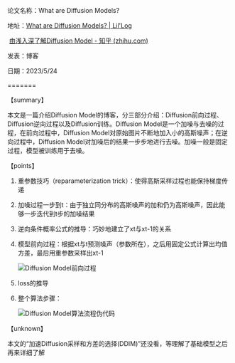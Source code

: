 论文名称：What are Diffusion Models?

地址：[What are Diffusion Models? | Lil'Log](https://lilianweng.github.io/posts/2021-07-11-diffusion-models/)

​		   [由浅入深了解Diffusion Model - 知乎 (zhihu.com)](https://zhuanlan.zhihu.com/p/525106459)

发表：博客

日期：2023/5/24

=======

【summary】

本文是一篇介绍Diffusion Model的博客，分三部分介绍：Diffusion前向过程、Diffusion逆向过程以及Diffusion训练。Diffusion Model是一个加噪与去噪的过程，在前向过程中，Diffusion Model对原始图片不断地加入小的高斯噪声；在逆向过程中，Diffusion Model对加噪后的结果一步步地进行去噪。加噪一般是固定过程，模型被训练用于去噪。

【points】

1. 重参数技巧（reparameterization trick）：使得高斯采样过程也能保持梯度传递

2. 加噪过程一步到t：由于独立同分布的高斯噪声的加和仍为高斯噪声，因此能够一步迭代到t步的加噪结果

3. 逆向条件概率公式的推导：巧妙地建立了xt与xt-1的关系

4. 模型前向过程：根据xt与t预测噪声（参数所在），之后用固定公式计算出均值方差，最后用重参数采样出xt-1

   ![Diffusion Model前向过程](D:\GitHub工程\Everyday-Paper\论文\img\WADM1.png)

5. loss的推导

6. 整个算法步骤：

   ![Diffusion Model算法流程伪代码](C:\Users\管理员\AppData\Roaming\Typora\typora-user-images\image-20230525111912455.png)

【unknown】

本文的“加速Diffusion采样和方差的选择(DDIM)”还没看，等理解了基础模型之后再来详细了解
